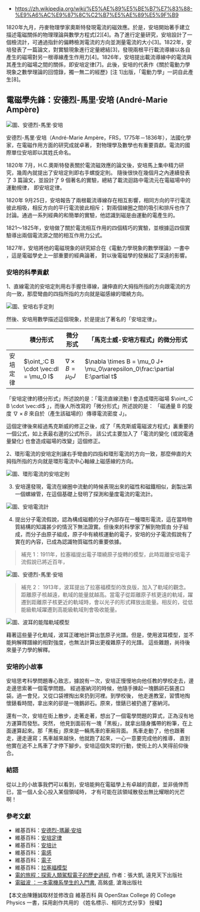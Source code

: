 
* https://zh.wikipedia.org/wiki/%E5%AE%89%E5%BE%B7%E7%83%88-%E9%A6%AC%E9%87%8C%C2%B7%E5%AE%89%E5%9F%B9

1820年九月，丹麥物理學家奧斯特發現電流的磁效應。於是，安培開始著手建立描述電磁關係的物理理論與數學方程式[2][4]。為了進行定量研究，安培設計了一個檢流計，可通過指針的偏轉檢測電流的方向並測量電流的大小[3]。1822年，安培發表了一篇論文，對實驗現象進行定量總結[3]，發現兩根平行載流導線以各自產生的磁場對另一根導線產生作用力[4]。1826年，安培提出載流導線中的電流與其產生的磁場之間的關係，即安培定律[7]。此後，安培的代表作《關於電動力學現象之數學理論的回憶錄，獨一無二的經歷》[注 1]出版，「電動力學」一詞自此產生[8]。


## 電磁學先鋒：安德烈-馬里·安培 (André-Marie Ampère)

![圖、安德烈-馬里·安培](../img/Ampere.jpg)

安德烈-馬里·安培（André-Marie Ampère，FRS，1775年－1836年），法國化學家，在電磁作用方面的研究成就卓著，
對物理學及數學也有重要貢獻。電流的國際單位安培即以其姓氏命名。

1820年 7月，H.C.奧斯特發表關於電流磁效應的論文後，安培馬上集中精力研究，幾周內就提出了安培定則即右手螺旋定則。
隨後很快在幾個月之內連續發表了 3 篇論文，並設計了 9 個著名的實驗，總結了載流迴路中電流元在電磁場中的運動規律，
即安培定律。

1820年 9月25日，安培報告了兩根載流導線存在相互影響，相同方向的平行電流彼此相吸，相反方向的平行電流彼此相斥；
對兩個線圈之間的吸引和排斥也作了討論。通過一系列經典的和簡單的實驗，他認識到磁是由運動的電產生的。

1821～1825年，安培做了關於電流相互作用的四個精巧的實驗，並根據這四個實驗導出兩個電流源之間的相互作用力公式。

1827年，安培將他的電磁現象的研究綜合在《電動力學現象的數學理論》一書中 ，這是電磁學史上一部重要的經典論著，
對以後電磁學的發展起了深遠的影響。

### 安培的科學貢獻

1、直線電流的安培定則用右手握住導線，讓伸直的大拇指所指的方向跟電流的方向一致，那麼彎曲的四指所指的方向就是磁感線的環繞方向。

![圖、安培右手定則](../img/AmpereRightHandRule.jpg)

然後、安培用數學描述這個現象，於是提出了著名的「安培定律」。

|          | 積分形式                               |  微分形式                     | 「馬克士威-安培方程式」的微分形式                                            |
|----------|----------------------------------------|-------------------------------|------------------------------------------------------------------------------|
| 安培定律 | $\oint_:C B \cdot \vec:dl = \mu_0 I$  | $\nabla \times B = \mu_0 J$  | $\nabla \times B = \mu_0 J+ \mu_0\varepsilon_0\frac:\partial E:\partial t$ |

「安培定律的積分形式」所述說的是：「電流直線流動 I 會造成環形磁場 $\oint_:C B \cdot \vec:dl$ 」，而後人所改寫的「微分形式」所述說的是：
「磁通量 B 的旋度 $\nabla \times B$ 來自於（產生該磁場的）傳導電流密度 J」。

這個定律後來經過馬克斯威的修正之後，成了「馬克斯威電磁波方程式」裏重要的一個公式，如上表最右邊的公式所示，
該公式主要加入了「電流的變化 (或說電通量變化) 也會造成磁場的改變」這個修正。

2、環形電流的安培定則讓右手彎曲的四指和環形電流的方向一致，那麼伸直的大拇指所指的方向就是環形電流中心軸線上磁感線的方向。 

![圖、環形電流的安培定則](../img/AmpereRightHandRule2.jpg)

3. 安培還發現，電流在線圈中流動的時候表現出來的磁性和磁鐵相似，創製出第一個螺線管，在這個基礎上發明了探測和量度電流的電流計。

![圖、安培電流計](../img/AmpereMeter.jpg)

4. 提出分子電流假說，認為構成磁體的分子內部存在一種環形電流，這在當時物質結構的知識甚少的情況下無法證實。但後來的科學家了解到物質由
分子組成，而分子由原子組成，原子中有繞核運動的電子，安培的分子電流假說有了實在的內容，已成為認識物質磁性的重要依據。

> 補充 1：1911年，拉塞福提出電子環繞原子旋轉的模型，此時距離安培電子流假說已將近百年，

![圖、安德烈-馬里·安培](../img/MocularModel.jpg)

> 補充 2： 1913年，波耳提出了拉塞福模型的改良版，加入了軌域的觀念。距離原子核越遠，軌域的能量就越高。當電子從距離原子核更遠的軌域，躍遷到距離原子核更近的軌域時，會以光子的形式釋放出能量。相反的，從低能級軌域躍遷到高能級軌域則會吸收能量。

![圖、波耳的能階軌域模型](../img/BoyerModel.jpg)

藉著這些量子化軌域，波耳正確地計算出氫原子光譜。但是，使用波耳模型，並不能夠解釋譜線的相對強度，也無法計算出更複雜原子的光譜。
這些難題，尚待後來量子力學的解釋。

### 安培的小故事

安培思考科學問題專心致志，據說有一次，安培正慢慢地向他任教的學校走去，邊走邊思索著一個電學問題。
經過塞納河的時候，他隨手揀起一塊鵝卵石裝進口袋。過一會兒，又從口袋裡掏出來扔到河裡。到學校後，
他走進教室，習慣地掏懷錶看時間，拿出來的卻是一塊鵝卵石。原來，懷錶已被扔進了塞納河。

還有一次，安培在街上散步，走著走著，想出了一個電學問題的算式，正為沒有地方運算而發愁。突然，
他見到面前有一塊「黑板」，就拿出隨身攜帶的粉筆，在上面運算起來。那「黑板」原來是一輛馬車的車廂背面。
馬車走動了，他也跟著走，邊走邊寫；馬車越來越快，他就跑了起來，一心一意要完成他的推導，
直到他實在追不上馬車了才停下腳步。安培這個失常的行動，使街上的人笑得前仰後合。

### 結語

從以上的小故事我們可以看到，安培能夠在電磁學上有卓越的貢獻，並非僥倖而已，當一個人全心投入某個領域時，
才有可能在該領域散發出無比耀眼的光芒啊！

### 參考文獻
* 維基百科：[安德烈-瑪麗·安培](http://zh.wikipedia.org/wiki/%E5%AE%89%E5%BE%B7%E7%83%88-%E7%8E%9B%E4%B8%BD%C2%B7%E5%AE%89%E5%9F%B9)
* 維基百科：[安培定律](http://zh.wikipedia.org/wiki/%E5%AE%89%E5%9F%B9%E5%AE%9A%E5%BE%8B)
* 維基百科：[安培计](http://zh.wikipedia.org/wiki/%E5%AE%89%E5%9F%B9%E8%AE%A1)
* 維基百科：[電感](http://zh.wikipedia.org/zh-tw/%E7%94%B5%E6%84%9F)
* 維基百科：[電子](http://zh.wikipedia.org/zh-tw/%E7%94%B5%E5%AD%90)
* 維基百科：[拉塞福模型](http://zh.wikipedia.org/wiki/%E6%8B%89%E5%A1%9E%E7%A6%8F%E6%A8%A1%E5%9E%8B)
* [電的旅程：探索人類駕馭電子的歷史過程](http://www.books.com.tw/products/0010498148), 作者：張大凱, 遠見天下出版社
* [電磁波 ：一本電機系學生的入門書](http://www.tenlong.com.tw/items/9866184897?item_id=462096), 高銘盛, 滄海出版社


【本文由陳鍾誠取材並修改自 維基百科 與 OpenStax College 的 College Physics 一書，採用創作共用的 《姓名標示、相同方式分享》 授權】


